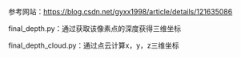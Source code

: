 参考网站：https://blog.csdn.net/gyxx1998/article/details/121635086

final_depth.py：通过获取该像素点的深度获得三维坐标

final_depth_cloud.py：通过点云计算x，y，z三维坐标
